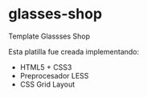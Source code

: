 # glasses-shop
Template Glassses Shop

Esta platilla fue creada implementando:
* HTML5 + CSS3
* Preprocesador LESS
* CSS Grid Layout
